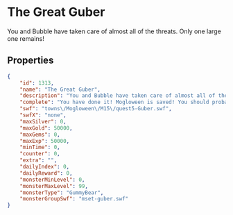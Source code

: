 # The Great Guber

You and Bubble have taken care of almost all of the threats. Only one large one remains!

## Properties

```json
{
    "id": 1313,
    "name": "The Great Guber",
    "description": "You and Bubble have taken care of almost all of the threats. Only one large one remains!",
    "complete": "You have done it! Mogloween is saved! You should probably go collect up the candy from the Moglins like normal.",
    "swf": "towns\/Mogloween\/M15\/quest5-Guber.swf",
    "swfX": "none",
    "maxSilver": 0,
    "maxGold": 50000,
    "maxGems": 0,
    "maxExp": 50000,
    "minTime": 0,
    "counter": 0,
    "extra": "",
    "dailyIndex": 0,
    "dailyReward": 0,
    "monsterMinLevel": 0,
    "monsterMaxLevel": 99,
    "monsterType": "GummyBear",
    "monsterGroupSwf": "mset-guber.swf"
}
```

